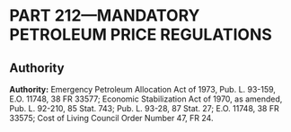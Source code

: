 # PART 212—MANDATORY PETROLEUM PRICE REGULATIONS 


## Authority

**Authority:** Emergency Petroleum Allocation Act of 1973, Pub. L. 93-159, E.O. 11748, 38 FR 33577; Economic Stabilization Act of 1970, as amended, Pub. L. 92-210, 85 Stat. 743; Pub. L. 93-28, 87 Stat. 27; E.O. 11748, 38 FR 33575; Cost of Living Council Order Number 47, FR 24.




